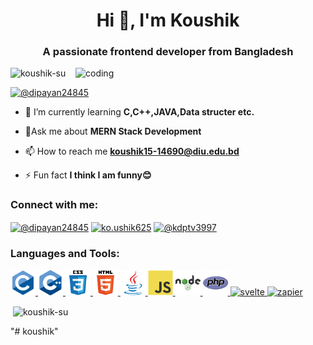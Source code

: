 <h1 align="center">Hi 👋, I'm Koushik</h1>
<h3 align="center">A passionate frontend developer from Bangladesh</h3>
<img align="right" alt="coding" width="400" src="images\Programmer.mp4">

<p align="left"> <img src="https://komarev.com/ghpvc/?username=koushik-su&label=Profile%20views&color=0e75b6&style=flat"
        alt="koushik-su" /> </p>

<p align="left"> <a href="https://twitter.com/@dipayan24845" target="blank"><img
            src="https://img.shields.io/twitter/follow/@dipayan24845?logo=twitter&style=for-the-badge"
            alt="@dipayan24845" /></a> </p>

- 🌱 I’m currently learning **C,C++,JAVA,Data structer etc.**

- 💬Ask me about **MERN Stack Development**

- 📫 How to reach me **koushik15-14690@diu.edu.bd**

- ⚡ Fun fact **I think I am funny😊**

<h3 align="left">Connect with me:</h3>
<p align="left">
    <a href="https://twitter.com/@dipayan24845" target="blank"><img align="center"
            src="https://raw.githubusercontent.com/rahuldkjain/github-profile-readme-generator/master/src/images/icons/Social/twitter.svg"
            alt="@dipayan24845" height="30" width="40" /></a>
    <a href="https://instagram.com/ko.ushik625" target="blank"><img align="center"
            src="https://raw.githubusercontent.com/rahuldkjain/github-profile-readme-generator/master/src/images/icons/Social/instagram.svg"
            alt="ko.ushik625" height="30" width="40" /></a>
    <a href="https://www.youtube.com/c/@kdptv3997" target="blank"><img align="center"
            src="https://raw.githubusercontent.com/rahuldkjain/github-profile-readme-generator/master/src/images/icons/Social/youtube.svg"
            alt="@kdptv3997" height="30" width="40" /></a>
</p>

<h3 align="left">Languages and Tools:</h3>
<p align="left"> <a href="https://www.cprogramming.com/" target="_blank" rel="noreferrer"> <img
            src="https://raw.githubusercontent.com/devicons/devicon/master/icons/c/c-original.svg" alt="c" width="40"
            height="40" /> </a> <a href="https://www.w3schools.com/cpp/" target="_blank" rel="noreferrer"> <img
            src="https://raw.githubusercontent.com/devicons/devicon/master/icons/cplusplus/cplusplus-original.svg"
            alt="cplusplus" width="40" height="40" /> </a> <a href="https://www.w3schools.com/css/" target="_blank"
        rel="noreferrer"> <img
            src="https://raw.githubusercontent.com/devicons/devicon/master/icons/css3/css3-original-wordmark.svg"
            alt="css3" width="40" height="40" /> </a> <a href="https://www.w3.org/html/" target="_blank"
        rel="noreferrer"> <img
            src="https://raw.githubusercontent.com/devicons/devicon/master/icons/html5/html5-original-wordmark.svg"
            alt="html5" width="40" height="40" /> </a> <a href="https://www.java.com" target="_blank" rel="noreferrer">
        <img src="https://raw.githubusercontent.com/devicons/devicon/master/icons/java/java-original.svg" alt="java"
            width="40" height="40" /> </a> <a href="https://developer.mozilla.org/en-US/docs/Web/JavaScript"
        target="_blank" rel="noreferrer"> <img
            src="https://raw.githubusercontent.com/devicons/devicon/master/icons/javascript/javascript-original.svg"
            alt="javascript" width="40" height="40" /> </a> <a href="https://nodejs.org" target="_blank"
        rel="noreferrer"> <img
            src="https://raw.githubusercontent.com/devicons/devicon/master/icons/nodejs/nodejs-original-wordmark.svg"
            alt="nodejs" width="40" height="40" /> </a> <a href="https://www.php.net" target="_blank" rel="noreferrer">
        <img src="https://raw.githubusercontent.com/devicons/devicon/master/icons/php/php-original.svg" alt="php"
            width="40" height="40" /> </a> <a href="https://svelte.dev" target="_blank" rel="noreferrer"> <img
            src="https://upload.wikimedia.org/wikipedia/commons/1/1b/Svelte_Logo.svg" alt="svelte" width="40"
            height="40" /> </a> <a href="https://zapier.com" target="_blank" rel="noreferrer"> <img
            src="https://www.vectorlogo.zone/logos/zapier/zapier-icon.svg" alt="zapier" width="40" height="40" /> </a>
</p>

<p>&nbsp;<img align="center"
        src="https://github-readme-stats.vercel.app/api?username=koushik-su&show_icons=true&locale=en"
        alt="koushik-su" /></p>"# koushik" 
